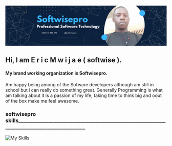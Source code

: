 ![softwisepro CEO's banner](https://github.com/softwisepro/softwisepro/blob/main/md/banner.png)
## Hi, I am E r i c M w i j a e ( softwise ).
#### My brand working organization is Softwisepro.
Am happy being among of the Sofware developers although am still in school but i can really do something great. Generally Programming is what am talking about it is a passion of my life, taking time to think big and oout of the box make me feel awesome. 

### softwisepro skills___________________________________________________________________________________________
![My Skills](https://skillicons.dev/icons?i=py,git,github,bootstrap,react,tailwindcss,django,flask,html,css,postman,computer)


